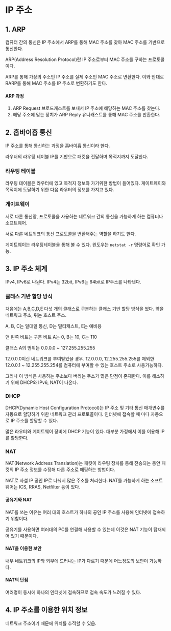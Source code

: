 # IP 주소
## 1. ARP
컴퓨터 간의 통신은 IP 주소에서 ARP를 통해 MAC 주소를 찾아 MAC 주소를 기반으로 통신한다.

ARP(Address Resolution Protocol)란 IP 주소로부터 MAC 주소를 구하는 프로토콜이다.

ARP를 통해 가상의 주소인 IP 주소를 실제 주소인 MAC 주소로 변환한다. 이와 반대로 RARP를 통해 MAC 주소를 IP 주소로 변환하기도 한다.

#### ARP 과정
1. ARP Request 브로드캐스트를 보내서 IP 주소에 해당하는 MAC 주소를 찾는다. 
2. 해당 주소에 맞는 장치가 ARP Reply 유니캐스트를 통해 MAC 주소를 반환한다.

## 2. 홉바이홉 통신
IP 주소를 통해 통신하는 과정을 홉바이홉 통신이라 한다.

라우터의 라우팅 테이블 IP를 기반으로 패킷을 전달하며 목적지까지 도달한다.

### 라우팅 테이블
라우팅 테이블은 라우터에 있고 목적지 정보와 가기위한 방법이 들어있다. 게이트웨이와 목적지에 도달하기 위한 다음 라우터의 정보를 가지고 있다.

### 게이트웨이
서로 다른 통신망, 프로토콜을 사용하는 네트워크 간의 통신을 가능하게 하는 컴퓨터나 소프트웨어.

서로 다른 네트워크의 통신 프로토콜을 변환해주는 역할을 하기도 한다.

게이트웨이는 라우팅테이블을 통해 볼 수 있다. 윈도우는 ```netstat -r``` 명령어로 확인 가능.

## 3. IP 주소 체계
IPv4, IPv6로 나뉜다. IPv4는 32bit, IPv6는 64bit로 IP주소를 나타낸다.

### 클래스 기반 할당 방식
처음에는 A,B,C,D,E 다섯 개의 클래스로 구분하는 클래스 기반 할당 방식을 썼다. 앞을 네트워크 주소, 뒤는 호스트 주소.

A, B, C는 일대일 통신, D는 멀티캐스트, E는 예비용

맨 왼쪽 비트는 구분 비트 A는 0, B는 10, C는 110

클래스 A의 범위는 0.0.0.0 ~ 127.255.255.255

12.0.0.0이란 네트워크를 부여받았을 경우. 12.0.0.0, 12.255.255.255를 제외한 12.0.0.1 ~ 12.255.255.254를 컴퓨터에 부여할 수 있는 호스트 주소로 사용가능하다.

그러나 이 방식은 사용하는 주소보다 버리는 주소가 많은 단점이 존재한다. 이를 해소하기 위해 DHCP와 IPv6, NAT이 나온다.

### DHCP
DHCP(Dynamic Host Configuration Protocol)는 IP 주소 및 기타 통신 매개변수를 자동으로 할당하기 위한 네트워크 관리 프로토콜이다. 인터넷에 접속할 때 마다 자동으로 IP 주소를 할당할 수 있다.

많은 라우터와 게이트웨이 장비에 DHCP 기능이 있다. 대부분 가정에서 이를 이용해 IP를 할당한다.

### NAT
NAT(Network Address Translation)는 패킷이 라우팅 장치를 통해 전송되는 동안 패킷의 IP 주소 정보를 수정해 다른 주소로 매핑하는 방법이다.

NAT로 사설 IP 공인 IP로 나눠서 많은 주소를 처리한다. NAT를 가능하게 하는 소프트웨어는 ICS, RRAS, Netfilter 등이 있다.

#### 공유기와 NAT
NAT를 쓰는 이유는 여러 대의 호스트가 하나의 공인 IP 주소를 사용해 인터넷에 접속하기 위함이다.

공유기를 사용하면 여러대의 PC를 연결해 사용할 수 있는데 이것은 NAT 기능이 탑재되어 있기 때문이다.

#### NAT을 이용한 보안
내부 네트워크의 IP와 외부에 드러나는 IP가 다르기 때문에 어느정도의 보안이 가능하다.

#### NAT의 단점
여러명이 동시에 하나의 인터넷에 접속하므로 접속 속도가 느려질 수 있다.

## 4. IP 주소를 이용한 위치 정보
네트워크 주소이기 때문에 위치를 추적할 수 있음.